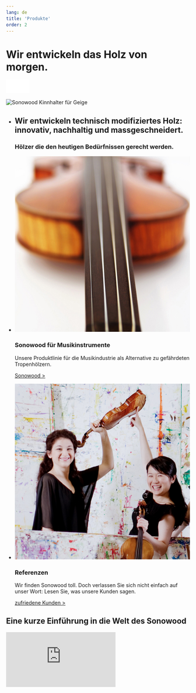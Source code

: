 ```yaml
---
lang: de
title: 'Produkte'
order: 2
---
```


<div class="full-width-kenburns">
<div class="wrap-bg-image">

# Wir entwickeln das Holz von morgen.

![arrow down](/assets/images/arrow-d-white.svg)
</div>
<img srcset="/assets/images/products_cover_2x.jpg"
     src="/assets/images/products_cover.jpg" alt="Sonowood Kinnhalter für Geige">
</div>

<div class="full-width-red">
<div class="wrap -cols3">

  - ## Wir entwickeln technisch modifiziertes Holz: innovativ, nachhaltig und massgeschneidert.

    ### Hölzer die den heutigen Bedürfnissen gerecht werden.

  - ![violin with sonowood](/assets/images/products_sonowood_2x.jpg)
    ### Sonowood für Musikinstrumente

    Unsere Produktlinie für die Musikindustrie als Alternative zu gefährdeten Tropenhölzern.

    <a class="btn-white" href="/Sonowood_DE">Sonowood ></a>

  - ![pacific quartet vienna](/assets/images/products_testimonial_2x.jpg)
    ### Referenzen

     Wir finden Sonowood toll. Doch verlassen Sie sich nicht einfach auf unser Wort: Lesen Sie, was unsere Kunden sagen.

    <a class="btn-white" href="/Testimonials_DE">zufriedene Kunden ></a>

</div>
</div>

<div class="full-width-grey">
<div class="wrap">

## Eine kurze Einführung in die Welt des Sonowood

<div class="videocontainer">
<iframe src="https://www.youtube.com/embed/VzBaJULayc8?rel=0&amp;showinfo=0" frameborder="0" allow="autoplay; encrypted-media" allowfullscreen>
</iframe>
</div>

</div>
</div>
